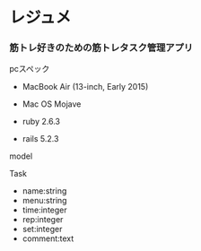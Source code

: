 # レジュメ 

### 筋トレ好きのための筋トレタスク管理アプリ



pcスペック
* MacBook Air (13-inch, Early 2015)

* Mac OS Mojave

* ruby 2.6.3

* rails 5.2.3

model

Task  
* name:string
* menu:string 
* time:integer
* rep:integer
* set:integer
* comment:text